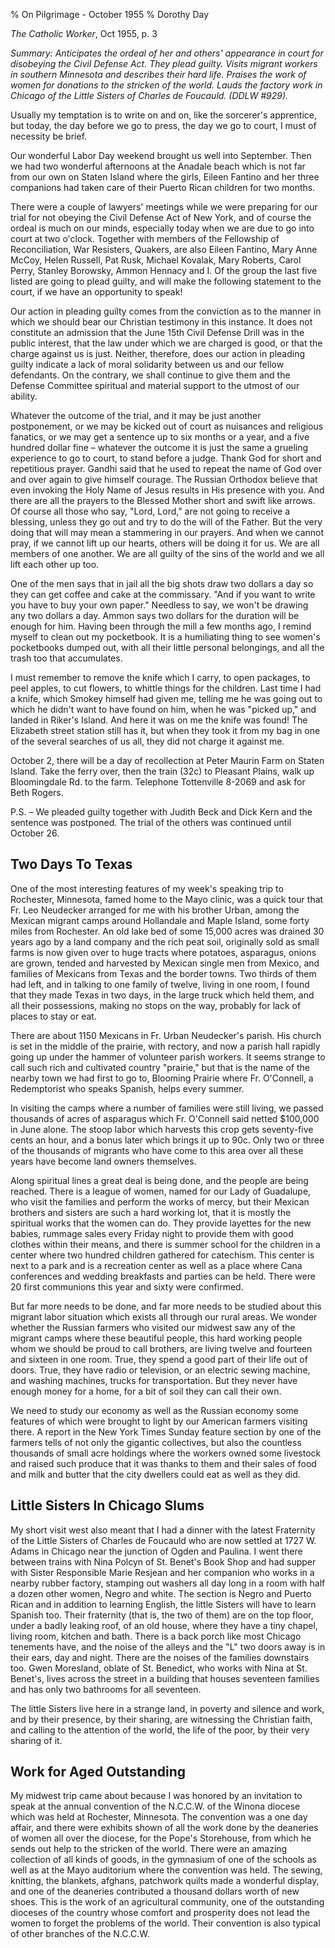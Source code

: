 % On Pilgrimage - October 1955
% Dorothy Day

*The Catholic Worker*, Oct 1955, p. 3

*Summary: Anticipates the ordeal of her and others' appearance in court
for disobeying the Civil Defense Act. They plead guilty. Visits migrant
workers in southern Minnesota and describes their hard life. Praises the
work of women for donations to the stricken of the world. Lauds the
factory work in Chicago of the Little Sisters of Charles de Foucauld.
(DDLW \#929).*

Usually my temptation is to write on and on, like the sorcerer's
apprentice, but today, the day before we go to press, the day we go to
court, I must of necessity be brief.

Our wonderful Labor Day weekend brought us well into September. Then we
had two wonderful afternoons at the Anadale beach which is not far from
our own on Staten Island where the girls, Eileen Fantino and her three
companions had taken care of their Puerto Rican children for two months.

There were a couple of lawyers' meetings while we were preparing for our
trial for not obeying the Civil Defense Act of New York, and of course
the ordeal is much on our minds, especially today when we are due to go
into court at two o'clock. Together with members of the Fellowship of
Reconciliation, War Resisters, Quakers, are also Eileen Fantino, Mary
Anne McCoy, Helen Russell, Pat Rusk, Michael Kovalak, Mary Roberts,
Carol Perry, Stanley Borowsky, Ammon Hennacy and I. Of the group the
last five listed are going to plead guilty, and will make the following
statement to the court, if we have an opportunity to speak!

Our action in pleading guilty comes from the conviction as to the manner in which we should bear our Christian testimony in this instance. It does not constitute an admission that the June 15th Civil Defense Drill was in the public interest, that the law under which we are charged is good, or that the charge against us is just. Neither, therefore, does our action in pleading guilty indicate a lack of moral solidarity between us and our fellow defendants. On the contrary, we shall continue to give them and the Defense Committee spiritual and material support to the utmost of our ability.

Whatever the outcome of the trial, and it may be just another
postponement, or we may be kicked out of court as nuisances and
religious fanatics, or we may get a sentence up to six months or a year,
and a five hundred dollar fine – whatever the outcome it is just the
same a grueling experience to go to court, to stand before a judge.
Thank God for short and repetitious prayer. Gandhi said that he used to
repeat the name of God over and over again to give himself courage. The
Russian Orthodox believe that even invoking the Holy Name of Jesus
results in His presence with you. And there are all the prayers to the
Blessed Mother short and swift like arrows. Of course all those who say,
"Lord, Lord," are not going to receive a blessing, unless they go out
and try to do the will of the Father. But the very doing that will may
mean a stammering in our prayers. And when we cannot pray, if we cannot
lift up our hearts, others will be doing it for us. We are all members
of one another. We are all guilty of the sins of the world and we all
lift each other up too.

One of the men says that in jail all the big shots draw two dollars a
day so they can get coffee and cake at the commissary. "And if you want
to write you have to buy your own paper." Needless to say, we won't be
drawing any two dollars a day. Ammon says two dollars for the duration
will be enough for him. Having been through the mill a few months ago, I
remind myself to clean out my pocketbook. It is a humiliating thing to
see women's pocketbooks dumped out, with all their little personal
belongings, and all the trash too that accumulates.

I must remember to remove the knife which I carry, to open packages, to
peel apples, to cut flowers, to whittle things for the children. Last
time I had a knife, which Smokey himself had given me, telling me he was
going out to which he didn't want to have found on him, when he was
"picked up," and landed in Riker's Island. And here it was on me the
knife was found! The Elizabeth street station still has it, but when
they took it from my bag in one of the several searches of us all, they
did not charge it against me.

October 2, there will be a day of recollection at Peter Maurin Farm on
Staten Island. Take the ferry over, then the train (32c) to Pleasant
Plains, walk up Bloomingdale Rd. to the farm. Telephone Tottenville
8-2069 and ask for Beth Rogers.

P.S. – We pleaded guilty together with Judith Beck and Dick Kern and the
sentence was postponed. The trial of the others was continued until
October 26.

Two Days To Texas
-----------------

One of the most interesting features of my week's speaking trip to
Rochester, Minnesota, famed home to the Mayo clinic, was a quick tour
that Fr. Leo Neudecker arranged for me with his brother Urban, among the
Mexican migrant camps around Hollandale and Maple Island, some forty
miles from Rochester. An old lake bed of some 15,000 acres was drained
30 years ago by a land company and the rich peat soil, originally sold
as small farms is now given over to huge tracts where potatoes,
asparagus, onions are grown, tended and harvested by Mexican single men
from Mexico, and families of Mexicans from Texas and the border towns.
Two thirds of them had left, and in talking to one family of twelve,
living in one room, I found that they made Texas in two days, in the
large truck which held them, and all their possessions, making no stops
on the way, probably for lack of places to stay or eat.

There are about 1150 Mexicans in Fr. Urban Neudecker's parish. His
church is set in the middle of the prairie, with rectory, and now a
parish hall rapidly going up under the hammer of volunteer parish
workers. It seems strange to call such rich and cultivated country
"prairie," but that is the name of the nearby town we had first to go
to, Blooming Prairie where Fr. O'Connell, a Redemptorist who speaks
Spanish, helps every summer.

In visiting the camps where a number of families were still living, we
passed thousands of acres of asparagus which Fr. O'Connell said netted
\$100,000 in June alone. The stoop labor which harvests this crop gets
seventy-five cents an hour, and a bonus later which brings it up to 90c.
Only two or three of the thousands of migrants who have come to this
area over all these years have become land owners themselves.

Along spiritual lines a great deal is being done, and the people are
being reached. There is a league of women, named for our Lady of
Guadalupe, who visit the families and perform the works of mercy, but
their Mexican brothers and sisters are such a hard working lot, that it
is mostly the spiritual works that the women can do. They provide
layettes for the new babies, rummage sales every Friday night to provide
them with good clothes within their means, and there is summer school
for the children in a center where two hundred children gathered for
catechism. This center is next to a park and is a recreation center as
well as a place where Cana conferences and wedding breakfasts and
parties can be held. There were 20 first communions this year and sixty
were confirmed.

But far more needs to be done, and far more needs to be studied about
this migrant labor situation which exists all through our rural areas.
We wonder whether the Russian farmers who visited our midwest saw any of
the migrant camps where these beautiful people, this hard working people
whom we should be proud to call brothers, are living twelve and fourteen
and sixteen in one room. True, they spend a good part of their life out
of doors. True, they have radio or television, or an electric sewing
machine, and washing machines, trucks for transportation. But they never
have enough money for a home, for a bit of soil they can call their own.

We need to study our economy as well as the Russian economy some
features of which were brought to light by our American farmers visiting
there. A report in the New York Times Sunday feature section by one of
the farmers tells of not only the gigantic collectives, but also the
countless thousands of small acre holdings where the workers owned some
livestock and raised such produce that it was thanks to them and their
sales of food and milk and butter that the city dwellers could eat as
well as they did.

Little Sisters In Chicago Slums
-------------------------------

My short visit west also meant that I had a dinner with the latest
Fraternity of the Little Sisters of Charles de Foucauld who are now
settled at 1727 W. Adams in Chicago near the junction of Ogden and
Paulina. I went there between trains with Nina Polcyn of St. Benet's
Book Shop and had supper with Sister Responsible Marie Resjean and her
companion who works in a nearby rubber factory, stamping out washers all
day long in a room with half a dozen other women, Negro and white. The
section is Negro and Puerto Rican and in addition to learning English,
the little Sisters will have to learn Spanish too. Their fraternity
(that is, the two of them) are on the top floor, under a badly leaking
roof, of an old house, where they have a tiny chapel, living room,
kitchen and bath. There is a back porch like most Chicago tenements
have, and the noise of the alleys and the "L" two doors away is in their
ears, day and night. There are the noises of the families downstairs
too. Gwen Moresland, oblate of St. Benedict, who works with Nina at St.
Benet's, lives across the street in a building that houses seventeen
families and has only two bathrooms for all seventeen.

The little Sisters live here in a strange land, in poverty and silence
and work, and by their presence, by their sharing, are witnessing the
Christian faith, and calling to the attention of the world, the life of
the poor, by their very sharing of it.

Work for Aged Outstanding
-------------------------

My midwest trip came about because I was honored by an invitation to
speak at the annual convention of the N.C.C.W. of the Winona diocese
which was held at Rochester, Minnesota. The convention was a one day
affair, and there were exhibits shown of all the work done by the
deaneries of women all over the diocese, for the Pope's Storehouse, from
which he sends out help to the stricken of the world. There were an
amazing collection of all kinds of goods, in the gymnasium of one of the
schools as well as at the Mayo auditorium where the convention was held.
The sewing, knitting, the blankets, afghans, patchwork quilts made a
wonderful display, and one of the deaneries contributed a thousand
dollars worth of new shoes. This is the work of an agricultural
community, one of the outstanding dioceses of the country whose comfort
and prosperity does not lead the women to forget the problems of the
world. Their convention is also typical of other branches of the
N.C.C.W.
